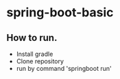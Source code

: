 # spring-boot-basic
## How to run.
- Install gradle
- Clone repository
- run by command 'springboot run'
